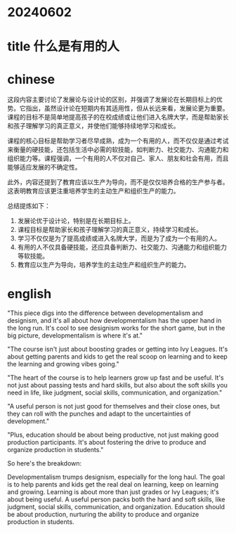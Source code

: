 
# 20240602

# title 什么是有用的人

# chinese 

这段内容主要讨论了发展论与设计论的区别，并强调了发展论在长期目标上的优势。它指出，虽然设计论在短期内有其适用性，但从长远来看，发展论更为重要。课程的目标不是简单地提高孩子的在校成绩或让他们进入名牌大学，而是帮助家长和孩子理解学习的真正意义，并使他们能够持续地学习和成长。

课程的核心目标是帮助学习者尽早成熟，成为一个有用的人，而不仅仅是通过考试来衡量的硬技能，还包括生活中必需的软技能，如判断力、社交能力、沟通能力和组织能力等。课程强调，一个有用的人不仅对自己、家人、朋友和社会有用，而且能够适应发展的不确定性。

此外，内容还提到了教育应该以生产为导向，而不是仅仅培养合格的生产参与者。这表明教育应该更注重培养学生的主动生产和组织生产的能力。

总结提炼如下：
1. 发展论优于设计论，特别是在长期目标上。
2. 课程目标是帮助家长和孩子理解学习的真正意义，持续学习和成长。
3. 学习不仅仅是为了提高成绩或进入名牌大学，而是为了成为一个有用的人。
4. 有用的人不仅具备硬技能，还应具备判断力、社交能力、沟通能力和组织能力等软技能。
5. 教育应以生产为导向，培养学生的主动生产和组织生产的能力。

# english
"This piece digs into the difference between developmentalism and designism, and it's all about how developmentalism has the upper hand in the long run. It's cool to see designism works for the short game, but in the big picture, developmentalism is where it's at."

"The course isn't just about boosting grades or getting into Ivy Leagues. It's about getting parents and kids to get the real scoop on learning and to keep the learning and growing vibes going."

"The heart of the course is to help learners grow up fast and be useful. It's not just about passing tests and hard skills, but also about the soft skills you need in life, like judgment, social skills, communication, and organization."

"A useful person is not just good for themselves and their close ones, but they can roll with the punches and adapt to the uncertainties of development."

"Plus, education should be about being productive, not just making good production participants. It's about fostering the drive to produce and organize production in students."

So here's the breakdown:

Developmentalism trumps designism, especially for the long haul.
The goal is to help parents and kids get the real deal on learning, keep on learning and growing.
Learning is about more than just grades or Ivy Leagues; it's about being useful.
A useful person packs both the hard and soft skills, like judgment, social skills, communication, and organization.
Education should be about production, nurturing the ability to produce and organize production in students.
